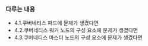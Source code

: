 ### 다루는 내용 
- 4.1.쿠버네티스 파드에 문제가 생겼다면
- 4.2.쿠버네티스 워커 노드의 구성 요소에 문제가 생겼다면
- 4.3.쿠버네티스 마스터 노드의 구성 요소에 문제가 생겼다면
